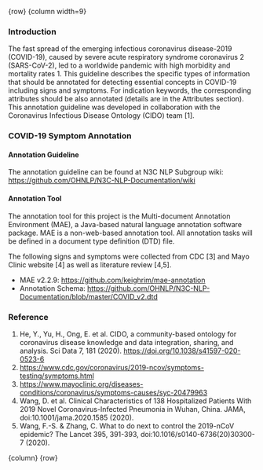 <!-- markdownlint-disable-next-line first-line-h1 -->
{row}
{column width=9}

### Introduction

The fast spread of the emerging infectious coronavirus disease-2019 (COVID-19), caused by severe acute respiratory syndrome coronavirus 2 (SARS-CoV-2), led to a worldwide pandemic with high morbidity and mortality rates 1. This guideline describes the specific types of information that should be annotated for detecting essential concepts in COVID-19 including signs and symptoms. For indication keywords, the corresponding attributes should be also annotated (details are in the Attributes section). This annotation guideline was developed in collaboration with the Coronavirus Infectious Disease Ontology (CIDO) team [1]. 
### COVID-19 Symptom Annotation

#### Annotation Guideline

The annotation guideline can be found at N3C NLP Subgroup wiki: https://github.com/OHNLP/N3C-NLP-Documentation/wiki
#### Annotation Tool
The annotation tool for this project is the Multi-document Annotation Environment (MAE), a Java-based natural language annotation software package. MAE is a non-web-based annotation tool. All annotation tasks will be defined in a document type definition (DTD) file. 
 
The following signs and symptoms were collected from CDC [3] and Mayo Clinic website [4] as well as literature review [4,5].


- MAE v2.2.9: https://github.com/keighrim/mae-annotation
- Annotation Schema: https://github.com/OHNLP/N3C-NLP-Documentation/blob/master/COVID_v2.dtd 

### Reference 
1. He, Y., Yu, H., Ong, E. et al. CIDO, a community-based ontology for coronavirus disease knowledge and data integration, sharing, and analysis. Sci Data 7, 181 (2020). https://doi.org/10.1038/s41597-020-0523-6
1. https://www.cdc.gov/coronavirus/2019-ncov/symptoms-testing/symptoms.html
1. https://www.mayoclinic.org/diseases-conditions/coronavirus/symptoms-causes/syc-20479963
1. Wang, D. et al. Clinical Characteristics of 138 Hospitalized Patients With 2019 Novel Coronavirus-Infected Pneumonia in Wuhan, China. JAMA, doi:10.1001/jama.2020.1585 (2020).
1. Wang, F.-S. & Zhang, C. What to do next to control the 2019-nCoV epidemic? The Lancet 395, 391-393, doi:10.1016/s0140-6736(20)30300-7 (2020).


{column} {row}



<!-- Images -->

<!-- Links -->
